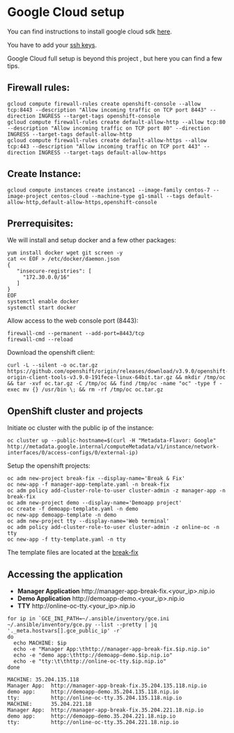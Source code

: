 # Google Cloud setup

 You can find instructions to install google cloud sdk [here](https://cloud.google.com/sdk/downloads#yum).

 You have to add your [ssh keys](https://cloud.google.com/compute/docs/instances/adding-removing-ssh-keys).

 Google Cloud full setup is beyond this project , but here you can find a few tips.

## Firewall rules:

```[bash]
gcloud compute firewall-rules create openshift-console --allow tcp:8443 --description "Allow incoming traffic on TCP port 8443" --direction INGRESS --target-tags openshift-console
gcloud compute firewall-rules create default-allow-http --allow tcp:80 --description "Allow incoming traffic on TCP port 80" --direction INGRESS --target-tags default-allow-http
gcloud compute firewall-rules create default-allow-https --allow tcp:443 --description "Allow incoming traffic on TCP port 443" --direction INGRESS --target-tags default-allow-https
```

## Create Instance:

```[bash]
gcloud compute instances create instance1 --image-family centos-7 --image-project centos-cloud --machine-type g1-small --tags default-allow-http,default-allow-https,openshift-console
```

## Prerrequisites:

We will install and setup docker and a few other packages:

```[bash]
yum install docker wget git screen -y
cat << EOF > /etc/docker/daemon.json
{
   "insecure-registries": [
     "172.30.0.0/16"
   ]
}
EOF
systemctl enable docker
systemctl start docker
```

Allow access to the web console port (8443):

```[bash]
firewall-cmd --permanent --add-port=8443/tcp
firewall-cmd --reload
```

Download the openshift client:

```[bash]
curl -L --silent -o oc.tar.gz https://github.com/openshift/origin/releases/download/v3.9.0/openshift-origin-client-tools-v3.9.0-191fece-linux-64bit.tar.gz && mkdir /tmp/oc && tar -xvf oc.tar.gz -C /tmp/oc && find /tmp/oc -name "oc" -type f -exec mv {} /usr/bin \; && rm -rf /tmp/oc oc.tar.gz
```

## OpenShift cluster and projects

Initiate oc cluster with the public ip of the instance:

```[bash]
oc cluster up --public-hostname=$(curl -H "Metadata-Flavor: Google" http://metadata.google.internal/computeMetadata/v1/instance/network-interfaces/0/access-configs/0/external-ip)
```

Setup the openshift projects:

```[bash]
oc adm new-project break-fix --display-name='Break & Fix'
oc new-app -f manager-app-template.yaml -n break-fix
oc adm policy add-cluster-role-to-user cluster-admin -z manager-app -n break-fix
oc adm new-project demo --display-name='Demoapp project'
oc create -f demoapp-template.yaml -n demo
oc new-app demoapp-template -n demo
oc adm new-project tty --display-name='Web terminal'
oc adm policy add-cluster-role-to-user cluster-admin -z online-oc -n tty
oc new-app -f tty-template.yaml -n tty
```

The template files are located at the [break-fix](../break-fix/)

## Accessing the application

* **Manager Application** http://manager-app-break-fix.<your_ip>.nip.io
* **Demo Application** http://demoapp-demo.<your_ip>.nip.io
* **TTY** http://online-oc-tty.<your_ip>.nip.io

```[bash]
for ip in `GCE_INI_PATH=~/.ansible/inventory/gce.ini ~/.ansible/inventory/gce.py --list --pretty | jq '._meta.hostvars[].gce_public_ip' -r`
do
  echo MACHINE: $ip
  echo -e "Manager App:\thttp://manager-app-break-fix.$ip.nip.io"
  echo -e "demo app:\thttp://demoapp-demo.$ip.nip.io"
  echo -e "tty:\t\thttp://online-oc-tty.$ip.nip.io"
done

MACHINE: 35.204.135.118
Manager App:  http://manager-app-break-fix.35.204.135.118.nip.io
demo app:     http://demoapp-demo.35.204.135.118.nip.io
tty:          http://online-oc-tty.35.204.135.118.nip.io
MACHINE:      35.204.221.18
Manager App:  http://manager-app-break-fix.35.204.221.18.nip.io
demo app:     http://demoapp-demo.35.204.221.18.nip.io
tty:          http://online-oc-tty.35.204.221.18.nip.io
```

